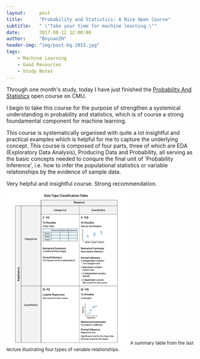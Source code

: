 ```yaml
---
layout:     post
title:      "Probability and Statistics: A Nice Open Course"
subtitle:   " \"Take your time for machine learning.\""
date:       2017-08-12 12:00:00
author:     "BoyuanZH"
header-img: "img/post-bg-2015.jpg"
tags:
    - Machine Learning
    - Good Resources
    - Study Notes
---
```


Through one month's study, today I have just finished the [Probability And Statistics](https://oli.cmu.edu/jcourse/workbook/activity/page?context=fbe0b6c00a0001dc688975d67e23e4ce) open course on CMU.

I begin to take this course for the purpose of strengthen a systemical understanding in probability and statistics, which is of course a strong foundamental component for machine learning.

This course is systematically organised with quite a lot insightful and practical examples which is helpful for me to capture the underlying concept. This course is composed of four parts, three of which are EDA (Exploratory Data Analysis), Producing Data and Probability, all serving as the basic concepts needed to conqure the final unit of 'Probability Inference', i.e. how to infer the populational statistics or variable relationships by the evidence of sample data.

Very helpful and insightful course. Strong recommendation.

<img class="shadow" width="320" src="/img/in-post/2018-08-22/2018-08-22-variable-relationship-table.jpg" />
<small class="img-hint">A summary table from the last lecture illustrating four types of variable relationships. </small>

